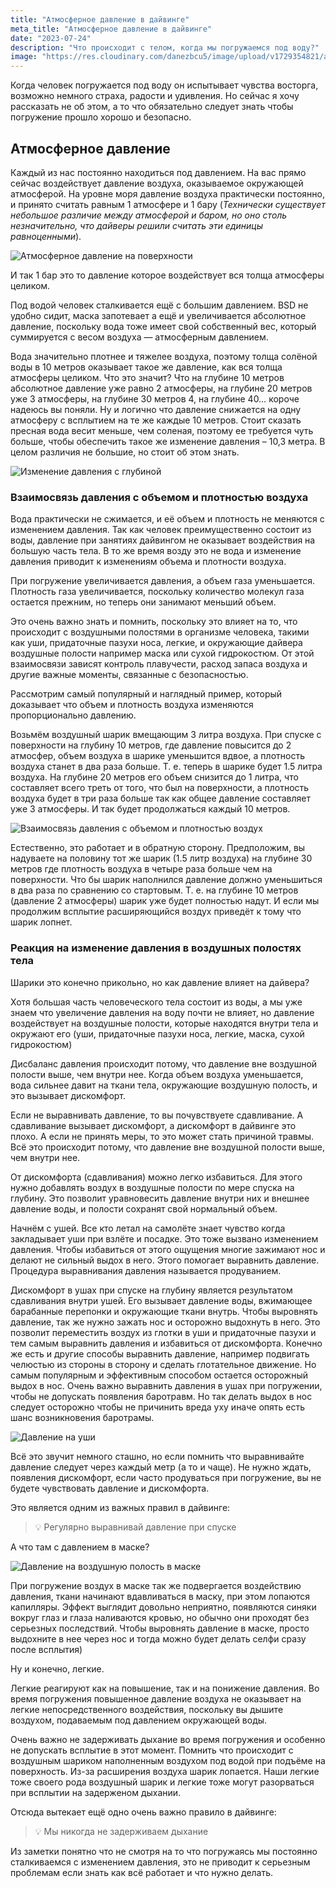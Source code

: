 ```yaml
---
title: "Атмосферное давление в дайвинге"
meta_title: "Атмосферное давление в дайвинге"
date: "2023-07-24"
description: "Что происходит с телом, когда мы погружаемся под воду?"
image: "https://res.cloudinary.com/danezbcu5/image/upload/v1729354821/atmosphericPressure_preview_pcy5xl.png"
---
```


Когда человек погружается под воду он испытывает чувства восторга, возможно немного страха, радости и удивления. Но сейчас я хочу рассказать не об этом, а то что обязательно следует знать чтобы погружение прошло хорошо и безопасно.

## Атмосферное давление

Каждый из нас постоянно находиться под давлением. На вас прямо сейчас воздействует давление воздуха, оказываемое окружающей атмосферой. На уровне моря давление воздуха практически постоянно, и принято считать равным 1 атмосфере и 1 бару (*Технически существует небольшое различие между атмосферой и баром, но оно столь незначительно, что дайверы решили считать эти единицы равноценными*).

![Атмосферное давление на поверхности](https://res.cloudinary.com/danezbcu5/image/upload/v1729354818/atmosphericPressure_1_mrnvmy.png "Атмосферное давление на поверхности")

И так 1 бар это то давление которое воздействует вся толща атмосферы целиком.

Под водой человек сталкивается ещё с большим давлением. BSD не удобно сидит, маска запотевает а ещё и увеличивается абсолютное давление, поскольку вода тоже имеет свой собственный вес, который суммируется с весом воздуха — атмосферным давлением.

Вода значительно плотнее и тяжелее воздуха, поэтому толща солёной воды в 10 метров оказывает такое же давление, как вся толща атмосферы целиком.  Что это значит? Что на глубине 10 метров абсолютное давление уже равно 2 атмосферы, на глубине 20 метров уже 3 атмосферы, на глубине 30 метров 4, на глубине 40… короче надеюсь вы поняли. Ну и логично что давление снижается на одну атмосферу с всплытием на те же каждые 10 метров. Стоит сказать пресная вода весит меньше, чем соленая, поэтому ее требуется чуть больше, чтобы обеспечить такое же изменение давления – 10,3 метра. В целом различия не большие, но стоит об этом знать.

![Изменение давления с глубиной](https://res.cloudinary.com/danezbcu5/image/upload/v1729354819/atmosphericPressure_2_ndl3iw.png "Изменение давления с глубиной")

### **Взаимосвязь давления с объемом и плотностью воздуха**

Вода практически не сжимается, и её объем и плотность не меняются с изменением давления. Так как человек преимущественно состоит из воды, давление при занятиях дайвингом не оказывает воздействия на большую часть тела. В то же время возду это не вода и изменение давления приводит к изменениям объема и плотности воздуха.

При погружение увеличивается давления, а объем газа уменьшается. Плотность газа увеличивается, поскольку количество молекул газа остается прежним, но теперь они занимают меньший объем.

Это очень важно знать и помнить, поскольку это влияет на то, что происходит с воздушными полостями в организме человека, такими как уши, придаточные пазухи носа, легкие, и окружающие дайвера воздушные полости например маска или сухой гидрокостюм. От этой взаимосвязи зависят контроль плавучести, расход запаса воздуха и другие важные моменты, связанные с безопасностью.

Рассмотрим самый популярный и наглядный пример, который доказывает что объем и плотность воздуха изменяются пропорционально давлению.

Возьмём воздушный шарик вмещающим 3 литра воздуха. При спуске с поверхности на глубину 10 метров, где давление повысится до 2 атмосфер, объем воздуха в шарике уменьшится вдвое, а плотность воздуха станет в два раза больше. Т. е. теперь в шарике будет 1.5 литра воздуха. На глубине 20 метров его объем снизится до 1 литра, что составляет всего треть от того, что был на поверхности, а плотность воздуха будет в три раза больше так как общее давление составляет уже 3 атмосферы. И так будет продолжаться каждый 10 метров.

![Взаимосвязь давления с объемом и плотностью воздух](https://res.cloudinary.com/danezbcu5/image/upload/v1729354843/atmosphericPressure_3_g9swrh.png "Взаимосвязь давления с объемом и плотностью воздух")

Естественно, это работает и в обратную сторону. Предположим, вы надуваете на половину тот же шарик (1.5 литр воздуха) на глубине 30 метров где плотность воздуха в четыре раза больше чем на поверхности. Что бы шарик наполнился давление должно уменьшиться в два раза по сравнению со стартовым. Т. е. на глубине 10 метров (давление 2 атмосферы) шарик уже будет полностью надут. И если мы продолжим всплытие расширяющийся воздух приведёт к тому что шарик лопнет.

### **Реакция на изменение давления в воздушных полостях тела**

Шарики это конечно прикольно, но как давление влияет на дайвера?

Хотя большая часть человеческого тела состоит из воды, а мы уже знаем что увеличение давления на воду почти не влияет, но давление воздействует на воздушные полости, которые находятся внутри тела и окружают его (уши, придаточные пазухи носа, легкие, маска, сухой гидрокостюм)

Дисбаланс давления происходит потому, что давление вне воздушной полости выше, чем внутри нее. Когда объем воздуха уменьшается, вода сильнее давит на ткани тела, окружающие воздушную полость, и это вызывает дискомфорт.

Если не выравнивать давление, то вы почувствуете сдавливание. А сдавливание вызывает дискомфорт, а дискомфорт в дайвинге это плохо. А если не принять меры, то это может стать причиной травмы. Всё это происходит потому, что давление вне воздушной полости выше, чем внутри нее.

От дискомфорта (сдавливания) можно легко избавиться. Для этого нужно добавлять воздух в воздушные полости по мере спуска на глубину. Это позволит уравновесить давление внутри них и внешнее давление воды, и полости сохранят свой нормальный объем.

Начнём с ушей. Все кто летал на самолёте знает чувство когда закладывает уши при взлёте и посадке. Это тоже вызвано изменением давления. Чтобы избавиться от этого ощущения многие зажимают нос и делают не сильный выдох в него. Этого помогает выравнить давление. Процедура выравнивания давления называется продуванием.

Дискомфорт в ушах при спуске на глубину является результатом сдавливания внутри ушей. Его вызывает давление воды, вжимающее барабанные перепонки и окружающие ткани внутрь. Чтобы выровнять давление, так же нужно зажать нос и осторожно выдохнуть в него. Это позволит переместить воздух из глотки в уши и придаточные пазухи и тем самым выравнить давления и избавиться от дискомфорта. Конечно же есть и другие способы выравнить давление, например подвигать челюстью из стороны в сторону и сделать глотательное движение. Но самым популярным и эффективным способом остается осторожный выдох в нос. Очень важно выравнить давления в ушах при погружении, чтобы не допускать появления баротравм. Но так делать выдох в нос следует осторожно чтобы не причинить вреда уху иначе опять есть шанс возникновения баротрамы.

![Давление на уши](https://res.cloudinary.com/danezbcu5/image/upload/v1729354819/atmosphericPressure_4_fktfn1.png "Давление на уши")

Всё это звучит немного сташно, но если помнить что выравнивайте давление следует через каждый метр (а то и чаще). Не  нужно ждать, появления дискомфорт, если часто продуваться при погружение, вы не будете чувствовать давление и дискомфорта.

Это является одним из важных правил в дайвинге:

> 💡 Регулярно выравнивай давление при спуске

А что там с давлением в маске?

![Давление на воздушную полость в маске](https://res.cloudinary.com/danezbcu5/image/upload/v1729354820/atmosphericPressure_5_edetjb.png "Давление на воздушную полость в маске")

При погружение воздух в маске так же подвергается воздействию давления, ткани начинают вдавливаться в маску, при этом лопаются капилляры. Эффект выглядит довольно неприятно, появляются синяки вокруг глаз и глаза наливаются кровью, но обычно они проходят без серьезных последствий.  Чтобы выровнять давление в маске, просто выдохните в нее через нос и тогда можно будет делать селфи сразу после всплытия)

Ну и конечно, легкие.

Легкие реагируют как на повышение, так и на понижение давления. Во время погружения повышенное давление воздуха не оказывает на легкие непосредственного воздействия, поскольку вы дышите воздухом, подаваемым под давлением окружающей воды.

Очень важно не задерживать дыхание во время погружения и особенно не допускать всплытие в этот момент. Помнить что происходит с воздушным шариком наполненным воздухом под водой при подъёме на поверхность. Из-за расширения воздуха шарик лопается. Наши легкие тоже своего рода воздушный шарик и легкие тоже могут разорваться при всплытии на задерженом дыхании.

Отсюда вытекает ещё одно очень важно правило в дайвинге:

> 💡 Мы никогда не задерживаем дыхание

Из заметки понятно что не смотря на то что погружаясь мы постоянно сталкиваемся с изменением давления, это не приводит к серьезным проблемам если знать как всё работает и что нужно делать.
